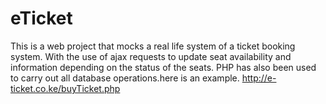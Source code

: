 # eTicket
This is a web project that mocks a real life system of a ticket booking system.
With the use of ajax requests to update seat availability and information depending on
the status of the seats. PHP has also been used to carry out all
database operations.here is an example. http://e-ticket.co.ke/buyTicket.php

 
